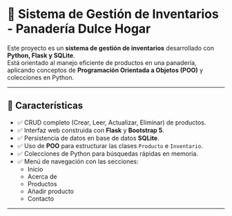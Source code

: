 # 🥖 Sistema de Gestión de Inventarios - Panadería Dulce Hogar

Este proyecto es un **sistema de gestión de inventarios** desarrollado con **Python, Flask y SQLite**.  
Está orientado al manejo eficiente de productos en una panadería, aplicando conceptos de **Programación Orientada a Objetos (POO)** y colecciones en Python.

---

## 🚀 Características

- ✅ CRUD completo (Crear, Leer, Actualizar, Eliminar) de productos.
- ✅ Interfaz web construida con **Flask** y **Bootstrap 5**.
- ✅ Persistencia de datos en base de datos **SQLite**.
- ✅ Uso de **POO** para estructurar las clases `Producto` e `Inventario`.
- ✅ Colecciones de Python para búsquedas rápidas en memoria.
- ✅ Menú de navegación con las secciones:
  - Inicio
  - Acerca de
  - Productos
  - Añadir producto
  - Contacto

---



